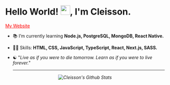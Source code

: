 <h1>Hello World! <img src="https://raw.githubusercontent.com/kaueMarques/kaueMarques/master/hi.gif" width="30px">,  I'm Cleisson. </h1>


<p>
  <a href="https://cleisson.vercel.app" target="blank" style="color: red;">My Website</a>
</p> 


<!--- 🔭 I’m currently working on ...-->
- 📚 I’m currently learning <strong>Node.js, PostgreSQL, MongoDB, React Native.</strong>
- 👨‍💻 Skills:<strong> HTML, CSS, JavaScript, TypeScript, React, Next.js, SASS.</strong>
- ☯︎ "<em>Live as if you were to die tomorrow. Learn as if you were to live forever.<em>"
  
  ---
  
<div align="center">

![Cleisson's Github Stats](https://github-readme-stats.vercel.app/api?username=cleissonom&show_icons=true&theme=dark)
